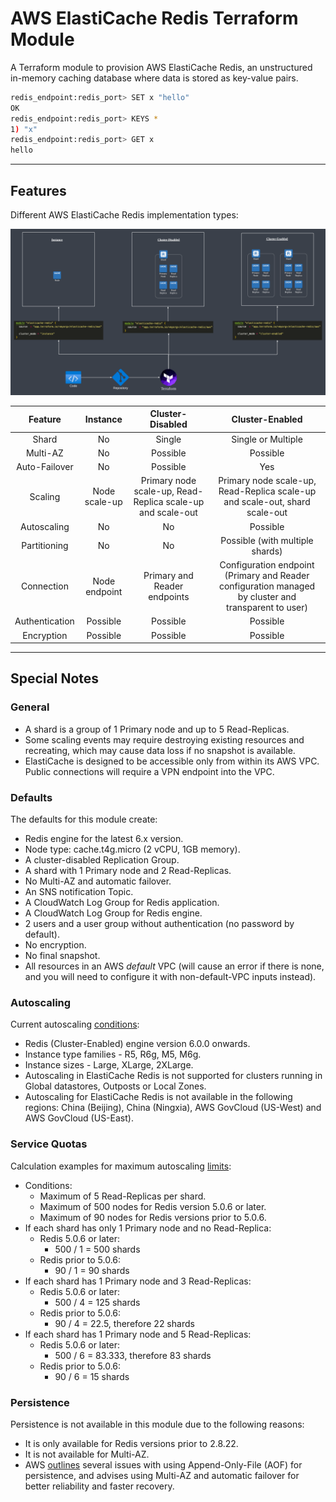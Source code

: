 # AWS ElastiCache Redis Terraform Module

A Terraform module to provision AWS ElastiCache Redis, an unstructured in-memory caching database where data is stored as key-value pairs.

```bash
redis_endpoint:redis_port> SET x "hello"
OK
redis_endpoint:redis_port> KEYS *
1) "x"
redis_endpoint:redis_port> GET x
hello
```

---

## Features

Different AWS ElastiCache Redis implementation types:

![Image: AWS ElastiCache Redis types deployed by this module.](https://raw.githubusercontent.com/fer1035/terraform-aws-elasticache-redis/main/img/readme.png)

| Feature | Instance | Cluster-Disabled | Cluster-Enabled |
| :---: | :---: | :---: | :---: |
| Shard | No | Single | Single or Multiple |
| Multi-AZ | No | Possible | Possible |
| Auto-Failover | No | Possible | Yes |
| Scaling | Node scale-up | Primary node scale-up, Read-Replica scale-up and scale-out | Primary node scale-up, Read-Replica scale-up and scale-out, shard scale-out |
| Autoscaling | No | No | Possible |
| Partitioning | No | No | Possible (with multiple shards) |
| Connection | Node endpoint | Primary and Reader endpoints | Configuration endpoint (Primary and Reader configuration managed by cluster and transparent to user)
| Authentication | Possible | Possible | Possible |
| Encryption | Possible | Possible | Possible |

---

## Special Notes

### General

- A shard is a group of 1 Primary node and up to 5 Read-Replicas.
- Some scaling events may require destroying existing resources and recreating, which may cause data loss if no snapshot is available.
- ElastiCache is designed to be accessible only from within its AWS VPC. Public connections will require a VPN endpoint into the VPC.

### Defaults

The defaults for this module create:

- Redis engine for the latest 6.x version.
- Node type: cache.t4g.micro (2 vCPU, 1GB memory).
- A cluster-disabled Replication Group.
- A shard with 1 Primary node and 2 Read-Replicas.
- No Multi-AZ and automatic failover.
- An SNS notification Topic.
- A CloudWatch Log Group for Redis application.
- A CloudWatch Log Group for Redis engine.
- 2 users and a user group without authentication (no password by default).
- No encryption.
- No final snapshot.
- All resources in an AWS *default* VPC (will cause an error if there is none, and you will need to configure it with non-default-VPC inputs instead).

### Autoscaling

Current autoscaling [conditions](https://docs.aws.amazon.com/AmazonElastiCache/latest/red-ug/AutoScaling.html):

- Redis (Cluster-Enabled) engine version 6.0.0 onwards.
- Instance type families - R5, R6g, M5, M6g.
- Instance sizes - Large, XLarge, 2XLarge.
- Autoscaling in ElastiCache Redis is not supported for clusters running in Global datastores, Outposts or Local Zones.
- Autoscaling for ElastiCache Redis is not available in the following regions: China (Beijing), China (Ningxia), AWS GovCloud (US-West) and AWS GovCloud (US-East).

### Service Quotas

Calculation examples for maximum autoscaling [limits](https://docs.aws.amazon.com/AmazonElastiCache/latest/red-ug/Shards.html):

- Conditions:
    - Maximum of 5 Read-Replicas per shard.
    - Maximum of 500 nodes for Redis version 5.0.6 or later.
    - Maximum of 90 nodes for Redis versions prior to 5.0.6.
- If each shard has only 1 Primary node and no Read-Replica:
    - Redis 5.0.6 or later:
        - 500 / 1 = 500 shards
    - Redis prior to 5.0.6:
        - 90 / 1 = 90 shards
- If each shard has 1 Primary node and 3 Read-Replicas:
    - Redis 5.0.6 or later:
        - 500 / 4 = 125 shards
    - Redis prior to 5.0.6:
        - 90 / 4 = 22.5, therefore 22 shards
- If each shard has 1 Primary node and 5 Read-Replicas:
    - Redis 5.0.6 or later:
        - 500 / 6 = 83.333, therefore 83 shards
    - Redis prior to 5.0.6:
        - 90 / 6 = 15 shards

### Persistence

Persistence is not available in this module due to the following reasons:

- It is only available for Redis versions prior to 2.8.22.
- It is not available for Multi-AZ.
- AWS [outlines](https://docs.aws.amazon.com/AmazonElastiCache/latest/red-ug/RedisAOF.html) several issues with using Append-Only-File (AOF) for persistence, and advises using Multi-AZ and automatic failover for better reliability and faster recovery.
